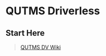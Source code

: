 # QUTMS Driverless

## Start Here

> [QUTMS DV Wiki](https://github.com/QUT-Motorsport/QUTMS_Driverless/wiki)
